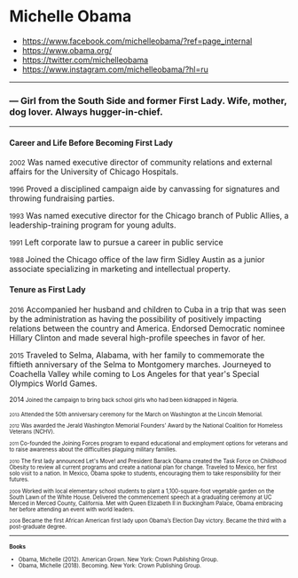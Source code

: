 # Michelle Obama
* https://www.facebook.com/michelleobama/?ref=page_internal
* https://www.obama.org/
* https://twitter.com/michelleobama
* https://www.instagram.com/michelleobama/?hl=ru

---

### ― Girl from the South Side and former First Lady. Wife, mother, dog lover. Always hugger-in-chief.

---

#### Career and Life Before Becoming First Lady 

<small>2002</small>
Was named executive director of community relations and external affairs for the University of Chicago Hospitals.

<small>1996</small>
Proved a disciplined campaign aide by canvassing for signatures and throwing fundraising parties.

<small>1993</small>
Was named executive director for the Chicago branch of Public Allies, a leadership-training program for young adults.

<small>1991</small>
Left corporate law to pursue a career in public service

<small> 1988 </small>
Joined the Chicago office of the law firm Sidley Austin as a junior associate specializing in marketing and intellectual property.

#### Tenure as First Lady 

<small>2016</small>
Accompanied her husband and children to Cuba in a trip that was seen by the administration as having the possibility of positively impacting relations between the country and America.
Endorsed Democratic nominee Hillary Clinton and made several high-profile speeches in favor of her.

<small>2015</small>
Traveled to Selma, Alabama, with her family to commemorate the fiftieth anniversary of the Selma to Montgomery marches.
Journeyed to Coachella Valley while coming to Los Angeles for that year's Special Olympics World Games.

<small>2014<small/>
Joined the campaign to bring back school girls who had been kidnapped in Nigeria.
  
<small>2013</small>
Attended the 50th anniversary ceremony for the March on Washington at the Lincoln Memorial.

<small>2012</small>
Was awarded the Jerald Washington Memorial Founders' Award by the National Coalition for Homeless Veterans (NCHV).

<small>2011</small>
Co-founded the Joining Forces program to expand educational and employment options for veterans and to raise awareness about the difficulties plaguing military families.

<small>2010</small>
The first lady announced Let's Move! and President Barack Obama created the Task Force on Childhood Obesity to review all current programs and create a national plan for change.
Traveled to Mexico, her first solo visit to a nation. In Mexico, Obama spoke to students, encouraging them to take responsibility for their futures.

<small>2009</small>
Worked with local elementary school students to plant a 1,100-square-foot vegetable garden on the South Lawn of the White House.
Delivered the commencement speech at a graduating ceremony at UC Merced in Merced County, California.
Met with Queen Elizabeth II in Buckingham Palace, Obama embracing her before attending an event with world leaders.

<small>2008</small>
Became the first African American first lady upon Obama’s Election Day victory.
Became the third with a post-graduate degree.

---

#### Books
- Obama, Michelle (2012). American Grown. New York: Crown Publishing Group.
- Obama, Michelle (2018). Becoming. New York: Crown Publishing Group.






